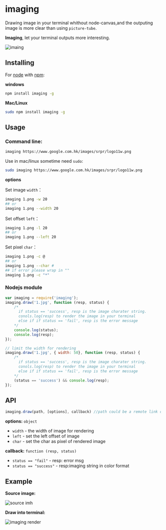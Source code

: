 imaging
=======

Drawing image in your terminal whithout node-canvas,and the outputing image is more clear than using `picture-tube`.

__Imaging__, let your  terminal outputs more interesting.

![imaing](https://raw.github.com/switer/live/gh-pages/imaging.png)

## Installing

For [node](http://nodejs.org) with [npm](http://npmjs.org):

__windows__
```bash
npm install imaging -g
```
__Mac/Linux__

```bash
sudo npm install imaging -g
```

## Usage


### Command line:

```bash
imaging https://www.google.com.hk/images/srpr/logo11w.png
```

Use in mac/linux sometime need `sudo`:
```bash
sudo imaging https://www.google.com.hk/images/srpr/logo11w.png
```

__options__

Set image `width`：
```bash
imaging 1.png -w 20
## or
imaging 1.png --width 20
```

Set offset `left`：
```bash
imaging 1.png -l 20
## or
imaging 1.png --left 20
```

Set pixel `char`：
```bash
imaging 1.png -c @
## or
imaging 1.png --char #
## if error please wrap in ""
imaging 1.png -c "*"
```

### Nodejs module

```javascript
var imaging = require('imaging');
imaging.draw('1.jpg', function (resp, status) {
    /*
      if status == 'success', resp is the image charater string.
      conols.log(resp) to render the image in your terminal
      else if if status == 'fail', resp is the error message
    */
    console.log(status);
    console.log(resp);
});

// limit the width for rendering
imaging.draw('1.jpg', { width: 50}, function (resp, status) {
    /*
      if status == 'success', resp is the image charater string.
      conols.log(resp) to render the image in your terminal
      else if if status == 'fail', resp is the error message
    */
    (status == 'success') && console.log(resp);
});
```

## API

```javascript
imaging.draw(path, [options], callback) //path could be a remote link or local resource
```
__options:__ `object`
* `width` -  the width of image for rendering
* `left` - set the left offset of image
* `char` - set the char as pixel of rendered image

__callback:__ `function (resp, status)`
* `status == "fail"` - resp: error msg
* `status == "success"` - resp:imaging string in color format

## Example

__Source image:__

![source imh](http://switer.github.io/live/imaging_img.png)

__Draw into terminal:__

![imaging render](http://switer.github.io/live/imaging_render.png)

